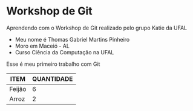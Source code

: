 # Workshop de Git
Aprendendo com o Workshop de Git realizado pelo grupo Katie da UFAL

- Meu nome é Thomas Gabriel Martins Pinheiro
- Moro em Maceió - AL
- Curso Ciência da Computação na UFAL

Esse é meu primeiro trabalho com Git  

| ITEM | QUANTIDADE |
| - | - |
| Feijão | 6 |
| Arroz | 2 |